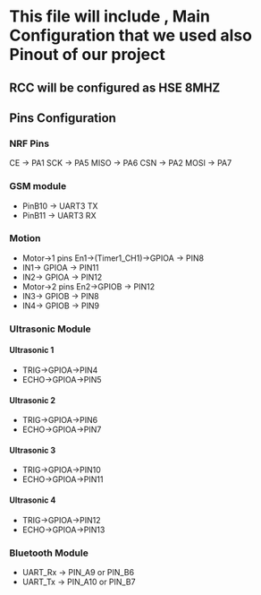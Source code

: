 # This file will include , Main Configuration that we used also Pinout of our project 

## RCC will be configured as HSE 8MHZ 

## Pins Configuration

### NRF Pins 

CE	 ->		PA1
SCK	 ->		PA5
MISO ->		PA6
CSN	 ->		PA2
MOSI ->		PA7

### GSM module 
- PinB10 -> UART3 TX
- PinB11 -> UART3 RX

### Motion 
- Motor->1 pins En1->(Timer1_CH1)->GPIOA -> PIN8
- IN1-> GPIOA -> PIN11
- IN2-> GPIOA -> PIN12
- Motor->2 pins En2->GPIOB -> PIN12
- IN3-> GPIOB -> PIN8
- IN4-> GPIOB -> PIN9

### Ultrasonic Module
#### Ultrasonic 1
- TRIG->GPIOA->PIN4
- ECHO->GPIOA->PIN5
#### Ultrasonic 2
- TRIG->GPIOA->PIN6
- ECHO->GPIOA->PIN7
#### Ultrasonic 3
- TRIG->GPIOA->PIN10
- ECHO->GPIOA->PIN11
#### Ultrasonic 4
- TRIG->GPIOA->PIN12
- ECHO->GPIOA->PIN13

### Bluetooth Module
- UART_Rx -> PIN_A9 or PIN_B6
- UART_Tx -> PIN_A10 or PIN_B7
